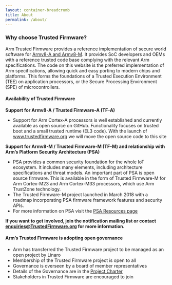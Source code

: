 ```yaml
---
layout: container-breadcrumb
title: About
permalink: /about/
---
```

### Why choose Trusted Firmware?

Arm Trusted Firmware provides a reference implementation of secure world software for [Armv8-A and Armv8-M](https://developer.arm.com/products/architecture). It provides SoC developers and OEMs with a reference trusted code base complying with the relevant Arm specifications. The code on this website is the preferred implementation of Arm specifications, allowing quick and easy porting to modern chips and platforms. This forms the foundations of a Trusted Execution Environment (TEE) on application processors, or the Secure Processing Environment (SPE) of microcontrollers.

  

#### Availability of Trusted Firmware

**Support for Armv8-A / Trusted Firmware-A (TF-A)**

*   Support for Arm Cortex-A processors is well established and currently available as open source on GitHub. Functionality focuses on trusted boot and a small trusted runtime (EL3 code). With the launch of www.trustedfirmware.org we will move the open source code to this site

**Support for Armv8-M / Trusted Firmware-M (TF-M) and relationship with Arm’s Platform Security Architecture (PSA)**

*   PSA provides a common security foundation for the whole IoT ecosystem. It includes many elements, including architecture specifications and threat models. An important part of PSA is open source firmware. This is available in the form of Trusted Firmware-M for Arm Cortex-M23 and Arm Cortex-M33 processors, which use Arm TrustZone technology.
*   The Trusted Firmware-M project launched in March 2018 with a roadmap incorporating PSA firmware framework features and security APIs.
*   For more information on PSA visit the [PSA Resources page](https://www.arm.com/psa-resources)

**If you want to get involved, join the notification mailing list or contact enquiries@TrustedFirmware.org for more information.**  
  

#### Arm’s Trusted Firmware is adopting open governance

*   Arm has transferred the Trusted Firmware project to be managed as an open project by Linaro
*   Membership of the Trusted Firmware project is open to all
*   Governance is overseen by a board of member representatives
*   Details of the Governance are in the [Project Charter](/docs/Trusted_Firmware_Charter_v_2019-01-21.pdf)
*   Stakeholders in Trusted Firmware are encouraged to join

